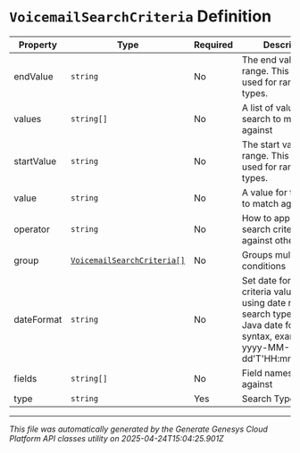 # `VoicemailSearchCriteria` Definition

| Property | Type | Required | Description |
|----------|------|----------|-------------|
| endValue | `string` | No | The end value of the range. This field is used for range search types. |
| values | `string[]` | No | A list of values for the search to match against |
| startValue | `string` | No | The start value of the range. This field is used for range search types. |
| value | `string` | No | A value for the search to match against |
| operator | `string` | No | How to apply this search criteria against other criteria |
| group | [`VoicemailSearchCriteria[]`](voicemailsearchcriteria-definition.md) | No | Groups multiple conditions |
| dateFormat | `string` | No | Set date format for criteria values when using date range search type.  Supports Java date format syntax, example yyyy-MM-dd'T'HH:mm:ss.SSSX. |
| fields | `string[]` | No | Field names to search against |
| type | `string` | Yes | Search Type |

---

*This file was automatically generated by the Generate Genesys Cloud Platform API classes utility on 2025-04-24T15:04:25.901Z*